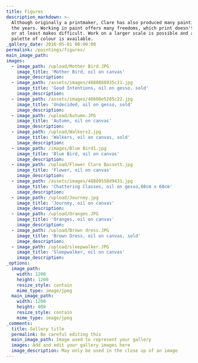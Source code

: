 ```yaml
---
title: Figures
description_markdown: >-
  Although originally a printmaker, Clare has also produced many painting over
  the years. Working in paint offers many freedoms, which print doesn't allow,
  or at least makes difficult. Work on a larger scale is possible and a broader
  palette of colour is available.
_gallery_date: 2016-05-01 00:00:00
permalink: /paintings/figures/
main_image_path:
images:
  - image_path: /upload/Mother Bird.JPG
    image_title: 'Mother Bird, oil on canvas'
    image_description:
  - image_path: /assets/images/4880888935c11.jpg
    image_title: 'Good Intentions, oil on gesso, sold'
    image_description:
  - image_path: /assets/images/48808e5205c22.jpg
    image_title: 'Undecided, oil on gesso, sold'
    image_description:
  - image_path: /upload/Autumn.JPG
    image_title: 'Autumn, oil on canvas'
    image_description:
  - image_path: /upload/Walkers2.jpg
    image_title: 'Walkers, oil on canvas, sold'
    image_description:
  - image_path: /images/Blue Bird1.jpg
    image_title: 'Blue Bird, oil on canvas'
    image_description:
  - image_path: /upload/Flower Clare Bassett.jpg
    image_title: 'Flower, oil on canvas'
    image_description:
  - image_path: /assets/images/48809558d9431.jpg
    image_title: 'Chattering Classes, oil on gesso,60cm x 60cm'
    image_description:
  - image_path: /upload/Journey.jpg
    image_title: 'Journey, oil on canvas'
    image_description:
  - image_path: /upload/Oranges.JPG
    image_title: 'Oranges, oil on canvas'
    image_description:
  - image_path: /upload/Brown dress.JPG
    image_title: 'Brown Dress, oil on canvas, sold'
    image_description:
  - image_path: /upload/sleepwalker.JPG
    image_title: 'Sleepwalker, oil on canvas'
    image_description:
_options:
  image_path:
    width: 1200
    height: 1200
    resize_style: contain
    mime_type: image/jpeg
  main_image_path:
    width: 1200
    height: 800
    resize_style: contain
    mime_type: image/jpeg
_comments:
  title: Gallery title
  permalink: Be careful editing this
  main_image_path: Image used to represent your gallery
  images: Add and edit your gallery images here
  image_description: May only be used in the close up of an image
---
```


